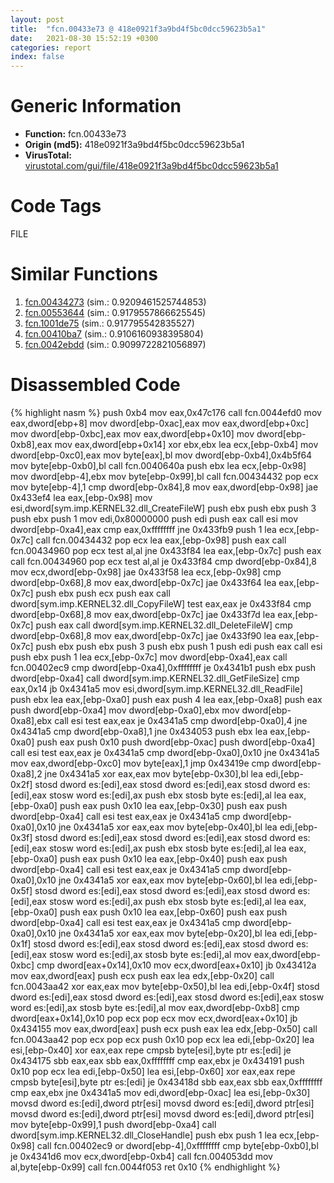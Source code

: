 ```yaml
---
layout: post
title:  "fcn.00433e73 @ 418e0921f3a9bd4f5bc0dcc59623b5a1"
date:   2021-08-30 15:52:19 +0300
categories: report
index: false
---
```


# Generic Information
- **Function:** fcn.00433e73
- **Origin (md5):** 418e0921f3a9bd4f5bc0dcc59623b5a1
- **VirusTotal:** [virustotal.com/gui/file/418e0921f3a9bd4f5bc0dcc59623b5a1][virustotal_ref]

# Code Tags
<span class="tag" id="FILE">FILE</span>


# Similar Functions

1. [fcn.00434273][similar_1_ref] (sim.: 0.9209461525744853)
2. [fcn.00553644][similar_2_ref] (sim.: 0.9179557866625545)
3. [fcn.1001de75][similar_3_ref] (sim.: 0.917795542835527)
4. [fcn.00410ba7][similar_4_ref] (sim.: 0.9106160938395804)
5. [fcn.0042ebdd][similar_5_ref] (sim.: 0.9099722821056897)


# Disassembled Code

{% highlight nasm %}
push 0xb4
mov eax,0x47c176
call fcn.0044efd0
mov eax,dword[ebp+8]
mov dword[ebp-0xac],eax
mov eax,dword[ebp+0xc]
mov dword[ebp-0xbc],eax
mov eax,dword[ebp+0x10]
mov dword[ebp-0xb8],eax
mov eax,dword[ebp+0x14]
xor ebx,ebx
lea ecx,[ebp-0xb4]
mov dword[ebp-0xc0],eax
mov byte[eax],bl
mov dword[ebp-0xb4],0x4b5f64
mov byte[ebp-0xb0],bl
call fcn.0040640a
push ebx
lea ecx,[ebp-0x98]
mov dword[ebp-4],ebx
mov byte[ebp-0x99],bl
call fcn.00434432
pop ecx
mov byte[ebp-4],1
cmp dword[ebp-0x84],8
mov eax,dword[ebp-0x98]
jae 0x433ef4
lea eax,[ebp-0x98]
mov esi,dword[sym.imp.KERNEL32.dll_CreateFileW]
push ebx
push ebx
push 3
push ebx
push 1
mov edi,0x80000000
push edi
push eax
call esi
mov dword[ebp-0xa4],eax
cmp eax,0xffffffff
jne 0x433fb9
push 1
lea ecx,[ebp-0x7c]
call fcn.00434432
pop ecx
lea eax,[ebp-0x98]
push eax
call fcn.00434960
pop ecx
test al,al
jne 0x433f84
lea eax,[ebp-0x7c]
push eax
call fcn.00434960
pop ecx
test al,al
je 0x433f84
cmp dword[ebp-0x84],8
mov ecx,dword[ebp-0x98]
jae 0x433f58
lea ecx,[ebp-0x98]
cmp dword[ebp-0x68],8
mov eax,dword[ebp-0x7c]
jae 0x433f64
lea eax,[ebp-0x7c]
push ebx
push ecx
push eax
call dword[sym.imp.KERNEL32.dll_CopyFileW]
test eax,eax
je 0x433f84
cmp dword[ebp-0x68],8
mov eax,dword[ebp-0x7c]
jae 0x433f7d
lea eax,[ebp-0x7c]
push eax
call dword[sym.imp.KERNEL32.dll_DeleteFileW]
cmp dword[ebp-0x68],8
mov eax,dword[ebp-0x7c]
jae 0x433f90
lea eax,[ebp-0x7c]
push ebx
push ebx
push 3
push ebx
push 1
push edi
push eax
call esi
push ebx
push 1
lea ecx,[ebp-0x7c]
mov dword[ebp-0xa4],eax
call fcn.00402ec9
cmp dword[ebp-0xa4],0xffffffff
je 0x4341b1
push ebx
push dword[ebp-0xa4]
call dword[sym.imp.KERNEL32.dll_GetFileSize]
cmp eax,0x14
jb 0x4341a5
mov esi,dword[sym.imp.KERNEL32.dll_ReadFile]
push ebx
lea eax,[ebp-0xa0]
push eax
push 4
lea eax,[ebp-0xa8]
push eax
push dword[ebp-0xa4]
mov dword[ebp-0xa0],ebx
mov dword[ebp-0xa8],ebx
call esi
test eax,eax
je 0x4341a5
cmp dword[ebp-0xa0],4
jne 0x4341a5
cmp dword[ebp-0xa8],1
jne 0x434053
push ebx
lea eax,[ebp-0xa0]
push eax
push 0x10
push dword[ebp-0xac]
push dword[ebp-0xa4]
call esi
test eax,eax
je 0x4341a5
cmp dword[ebp-0xa0],0x10
jne 0x4341a5
mov eax,dword[ebp-0xc0]
mov byte[eax],1
jmp 0x43419e
cmp dword[ebp-0xa8],2
jne 0x4341a5
xor eax,eax
mov byte[ebp-0x30],bl
lea edi,[ebp-0x2f]
stosd dword es:[edi],eax
stosd dword es:[edi],eax
stosd dword es:[edi],eax
stosw word es:[edi],ax
push ebx
stosb byte es:[edi],al
lea eax,[ebp-0xa0]
push eax
push 0x10
lea eax,[ebp-0x30]
push eax
push dword[ebp-0xa4]
call esi
test eax,eax
je 0x4341a5
cmp dword[ebp-0xa0],0x10
jne 0x4341a5
xor eax,eax
mov byte[ebp-0x40],bl
lea edi,[ebp-0x3f]
stosd dword es:[edi],eax
stosd dword es:[edi],eax
stosd dword es:[edi],eax
stosw word es:[edi],ax
push ebx
stosb byte es:[edi],al
lea eax,[ebp-0xa0]
push eax
push 0x10
lea eax,[ebp-0x40]
push eax
push dword[ebp-0xa4]
call esi
test eax,eax
je 0x4341a5
cmp dword[ebp-0xa0],0x10
jne 0x4341a5
xor eax,eax
mov byte[ebp-0x60],bl
lea edi,[ebp-0x5f]
stosd dword es:[edi],eax
stosd dword es:[edi],eax
stosd dword es:[edi],eax
stosw word es:[edi],ax
push ebx
stosb byte es:[edi],al
lea eax,[ebp-0xa0]
push eax
push 0x10
lea eax,[ebp-0x60]
push eax
push dword[ebp-0xa4]
call esi
test eax,eax
je 0x4341a5
cmp dword[ebp-0xa0],0x10
jne 0x4341a5
xor eax,eax
mov byte[ebp-0x20],bl
lea edi,[ebp-0x1f]
stosd dword es:[edi],eax
stosd dword es:[edi],eax
stosd dword es:[edi],eax
stosw word es:[edi],ax
stosb byte es:[edi],al
mov eax,dword[ebp-0xbc]
cmp dword[eax+0x14],0x10
mov ecx,dword[eax+0x10]
jb 0x43412a
mov eax,dword[eax]
push ecx
push eax
lea edx,[ebp-0x20]
call fcn.0043aa42
xor eax,eax
mov byte[ebp-0x50],bl
lea edi,[ebp-0x4f]
stosd dword es:[edi],eax
stosd dword es:[edi],eax
stosd dword es:[edi],eax
stosw word es:[edi],ax
stosb byte es:[edi],al
mov eax,dword[ebp-0xb8]
cmp dword[eax+0x14],0x10
pop ecx
pop ecx
mov ecx,dword[eax+0x10]
jb 0x434155
mov eax,dword[eax]
push ecx
push eax
lea edx,[ebp-0x50]
call fcn.0043aa42
pop ecx
pop ecx
push 0x10
pop ecx
lea edi,[ebp-0x20]
lea esi,[ebp-0x40]
xor eax,eax
repe cmpsb byte[esi],byte ptr es:[edi]
je 0x434175
sbb eax,eax
sbb eax,0xffffffff
cmp eax,ebx
je 0x434191
push 0x10
pop ecx
lea edi,[ebp-0x50]
lea esi,[ebp-0x60]
xor eax,eax
repe cmpsb byte[esi],byte ptr es:[edi]
je 0x43418d
sbb eax,eax
sbb eax,0xffffffff
cmp eax,ebx
jne 0x4341a5
mov edi,dword[ebp-0xac]
lea esi,[ebp-0x30]
movsd dword es:[edi],dword ptr[esi]
movsd dword es:[edi],dword ptr[esi]
movsd dword es:[edi],dword ptr[esi]
movsd dword es:[edi],dword ptr[esi]
mov byte[ebp-0x99],1
push dword[ebp-0xa4]
call dword[sym.imp.KERNEL32.dll_CloseHandle]
push ebx
push 1
lea ecx,[ebp-0x98]
call fcn.00402ec9
or dword[ebp-4],0xffffffff
cmp byte[ebp-0xb0],bl
je 0x4341d6
mov ecx,dword[ebp-0xb4]
call fcn.004053dd
mov al,byte[ebp-0x99]
call fcn.0044f053
ret 0x10
{% endhighlight %}


[similar_1_ref]: /report/fcn.00434273@418e0921f3a9bd4f5bc0dcc59623b5a1
[similar_2_ref]: /report/fcn.00553644@c60344b51fa39a329b92557d24ff7670
[similar_3_ref]: /report/fcn.1001de75@481b545f5c18f2fce1caac67ddc419e8
[similar_4_ref]: /report/fcn.00410ba7@a1c6b07868a0eea8f4ee5a872aa71909
[similar_5_ref]: /report/fcn.0042ebdd@7b00dd8f2abf54a73bfb09681334ff78
[virustotal_ref]: https://www.virustotal.com/gui/file/418e0921f3a9bd4f5bc0dcc59623b5a1